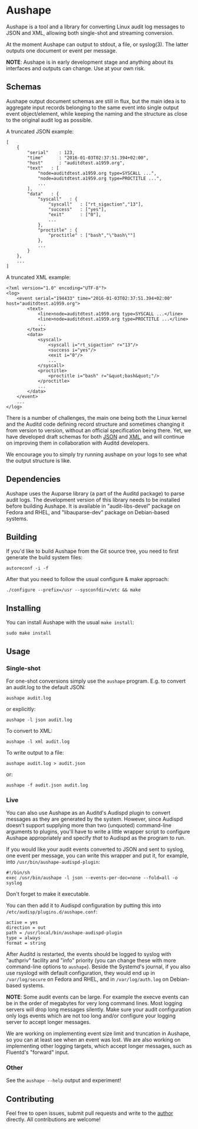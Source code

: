 Aushape
=======

Aushape is a tool and a library for converting Linux audit log messages to
JSON and XML, allowing both single-shot and streaming conversion.

At the moment Aushape can output to stdout, a file, or syslog(3). The latter
outputs one document or event per message.

**NOTE**: Aushape is in early development stage and anything about its
interfaces and outputs can change. Use at your own risk.

Schemas
-------

Aushape output document schemas are still in flux, but the main idea is to
aggregate input records belonging to the same event into single output event
object/element, while keeping the naming and the structure as close to the
original audit log as possible.

A truncated JSON example:

    [
        {
            "serial"    : 123,
            "time"      : "2016-01-03T02:37:51.394+02:00",
            "host"      : "auditdtest.a1959.org",
            "text"   : [
                "node=auditdtest.a1959.org type=SYSCALL ...",
                "node=auditdtest.a1959.org type=PROCTITLE ...",
                ...
            ],
            "data"   : {
                "syscall"   : {
                    "syscall"   : ["rt_sigaction","13"],
                    "success"   : ["yes"],
                    "exit"      : ["0"],
                    ...
                },
                "proctitle" : {
                    "proctitle" : ["bash","\"bash\""]
                },
                ...
            }
        },
        ...
    ]


A truncated XML example:

    <?xml version="1.0" encoding="UTF-8"?>
    <log>
        <event serial="194433" time="2016-01-03T02:37:51.394+02:00" host="auditdtest.a1959.org">
            <text>
                <line>node=auditdtest.a1959.org type=SYSCALL ...</line>
                <line>node=auditdtest.a1959.org type=PROCTITLE ...</line>
                ...
            </text>
            <data>
                <syscall>
                    <syscall i="rt_sigaction" r="13"/>
                    <success i="yes"/>
                    <exit i="0"/>
                    ...
                </syscall>
                <proctitle>
                    <proctitle i="bash" r="&quot;bash&quot;"/>
                </proctitle>
                ...
            </data>
        </event>
        ...
    </log>

There is a number of challenges, the main one being both the Linux kernel and
the Auditd code defining record structure and sometimes changing it from
version to version, without an official specification being there. Yet, we
have developed draft schemas for both [JSON](lib/aushape.json) and
[XML](lib/aushape.xsd), and will continue on improving them in collaboration
with Auditd developers.

We encourage you to simply try running aushape on your logs to see what the
output structure is like.

Dependencies
------------

Aushape uses the Auparse library (a part of the Auditd package) to parse audit
logs. The development version of this library needs to be installed before
building Aushape. It is available in "audit-libs-devel" package on Fedora and
RHEL, and "libauparse-dev" package on Debian-based systems.

Building
--------

If you'd like to build Aushape from the Git source tree, you need to first
generate the build system files:

    autoreconf -i -f

After that you need to follow the usual configure & make approach:

    ./configure --prefix=/usr --sysconfdir=/etc && make

Installing
----------

You can install Aushape with the usual `make install`:

    sudo make install

Usage
-----

### Single-shot

For one-shot conversions simply use the `aushape` program. E.g. to convert an
audit.log to the default JSON:

    aushape audit.log

or explicitly:

    aushape -l json audit.log

To convert to XML:

    aushape -l xml audit.log

To write output to a file:

    aushape audit.log > audit.json

or:

    aushape -f audit.json audit.log

### Live

You can also use Aushape as an Auditd's Audispd plugin to convert messages as
they are generated by the system. However, since Audispd doesn't support
supplying more than two (unquoted) command-line arguments to plugins, you'll
have to write a little wrapper script to configure Aushape appropriately and
specify *that* to Audispd as the program to run.

If you would like your audit events converted to JSON and sent to syslog, one
event per message, you can write this wrapper and put it, for example, into
`/usr/bin/aushape-audispd-plugin`:

    #!/bin/sh
    exec /usr/bin/aushape -l json --events-per-doc=none --fold=all -o syslog

Don't forget to make it executable.

You can then add it to Audispd configuration by putting this into
`/etc/audisp/plugins.d/aushape.conf`:

    active = yes
    direction = out
    path = /usr/local/bin/aushape-audispd-plugin
    type = always
    format = string

After Auditd is restarted, the events should be logged to syslog with
"authpriv" facility and "info" priority (you can change these with more
command-line options to `aushape`). Beside the Systemd's journal, if you also
use rsyslogd with default configuration, they would end up in
`/var/log/secure` on Fedora and RHEL, and in `/var/log/auth.log` on
Debian-based systems.

**NOTE**: Some audit events can be large. For example the execve events can be
in the order of megabytes for very long command lines. Most logging servers
will drop long messages silently. Make sure your audit configuration
only logs events which are not too long and/or configure your logging server
to accept longer messages.

We are working on implementing event size limit and truncation in Aushape, so
you can at least see when an event was lost. We are also working on
implementing other logging targets, which accept longer messages, such as
Fluentd's "forward" input.

### Other

See the `aushape --help` output and experiment!

Contributing
------------

Feel free to open issues, submit pull requests and write to the
[author](mailto:Nikolai.Kondrashov@redhat.com) directly. All contributions are
welcome!
